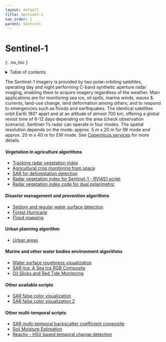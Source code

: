 ```yaml
---
layout: default
title: Sentinel-1
nav_order: 1
parent: Sentinel
---
```


# Sentinel-1
{: .no_toc }

<details markdown="block">
  <summary>
    Table of contents
  </summary>
  {: .text-delta }
- TOC
{:toc}
</details>

The Sentinel-1 imagery is provided by two polar-orbiting satellites, operating day and night performing C-band synthetic aperture radar imaging, enabling them to acquire imagery regardless of the weather. Main applications are for monitoring sea ice, oil spills, marine winds, waves & currents, land-use change, land deformation among others, and to respond to emergencies such as floods and earthquakes. The identical satellites orbit Earth 180° apart and at an altitude of almost 700 km, offering a global revisit time of 6-12 days depending on the area (check observation scenario). Sentinel-1’s radar can operate in four modes. The spatial resolution depends on the mode: approx. 5 m x 20 m for IW mode and approx. 20 m x 40 m for EW mode. See [Copernicus services](http://www.esa.int/Our_Activities/Observing_the_Earth/Copernicus/Sentinel-1/) for more details.

#### Vegetation in agriculture algorithms
 - [Tracking radar vegetation index](/sentinel-1/sar_rvi_temporal_analysis)
 - [Agricultural crop monitoring from space](/sentinel-1/crop_monitoring)
 - [SAR for deforestation detection](/sentinel-1/sar_deforestation_detection)
 - [Radar vegetation index for Sentinel-1 - RVI4S1 script](/sentinel-1/radar_vegetation_index)
 - [Radar vegetation index code for dual polarimetric](/sentinel-1/radar_vegetation_index_code_dual_polarimetric)

#### Disaster management and prevention algorithms
 - [Seldom and regular water surface detection](/sentinel-1/seldom_and_regular_water_surface_detection)
 - [Forest Hurricane](/sentinel-1/forest_hurricane)
 - [Flood mapping](/sentinel-1/flood_mapping)

#### Urban planning algorithm
 - [Urban areas](/sentinel-1/urban_areas)

#### Marine and other water bodies environment algorithms
 - [Water surface roughness visualization](/sentinel-1/water_surface_roughness_visualization)
 - [SAR-Ice: A Sea Ice RGB Composite](/sentinel-1/sar-ice)
 - [Oil Slicks and Red Tide Monitoring](/sentinel-1/orm_index)

#### Other available scripts
 - [SAR false color visualization](/sentinel-1/sar_false_color_visualization)
 - [SAR false color visualization 2](/sentinel-1/sar_false_color_visualization-2)

#### Other multi-temporal scripts
  - [SAR multi-temporal backscatter coefficient composite](/sentinel-1/sar_multi-temporal_backscatter_coefficient_composite)
  - [Soil Moisture Estimation](/sentinel-1/soil_moisture_estimation)
  - [Reactiv - HSV based temporal change detection](/sentinel-1/reactiv)